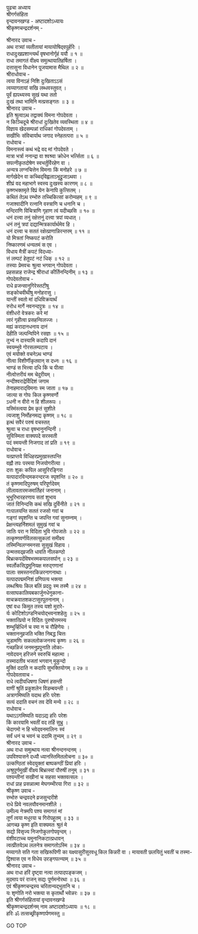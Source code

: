 पुढचा अध्याय  
श्रीगर्गसंहिता  
वृन्दावनखण्ड - अष्टादशोऽध्यायः  
श्रीकृष्णचन्द्रदर्शनम् -  
  
श्रीनारद उवाच -  
अथ रात्र्यां व्यतीतायां मायायोषिद्‌वपुर्हरिः ।  
राधादुःखप्रशान्त्यर्थं वृषभानोर्गृहं ययौ ॥ १ ॥  
राधा तमागतं वीक्ष्य समुत्थायातिहर्षिता ।  
दत्तासुना विधानेन पूजयामास मैथिल ॥ २ ॥  
श्रीराधोवाच -  
त्वया विनाऽहं निशि दुःखिताऽऽसं  
     त्वय्यागतायां सखि लब्धवस्तुवत् ।  
पूर्वं ह्यपथ्यस्य सुखं यथा ततो  
     दुःखं तथा भामिनि मत्प्रसङ्गतः ॥ ३ ॥  
श्रीनारद उवाच -  
इति श्रुत्वाऽथ तद्वाक्यं विमना गोपदेवता ।  
न किञ्चिदूचे श्रीराधां दुःखितेव व्यवस्थिता ॥ ४ ॥  
विज्ञाय खेदसम्पन्नां राधिकां गोपदेवताम् ।  
सखीभिः संविचार्याथ जगाद स्नेहतत्परा ॥ ५ ॥  
राधोवाच -  
विमनास्त्वं कथं भद्रे वद मां गोपदेवते ।  
मात्रा भर्त्रा ननान्द्रा वा श्वश्र्वा क्रोधेन भर्त्सिता ॥ ६ ॥  
सपत्नीकृतदोषेण स्वभर्तुर्विरहेण वा ।  
अन्यत्र लग्नचित्तेन विमनाः किं मनोहरे ॥ ७ ॥  
मार्गखेदेन वा कच्चिद्‌विह्वलाऽभूद्रुजाऽथवा ।  
शीघ्रं वद महाभागे स्वस्य दुःखस्य कारणम् ॥ ८ ॥  
कृष्णभक्तमृते विप्रं येन केनापि कुत्सितम् ।  
कथितं तेऽथ रम्भोरु तच्चिकित्सां करोम्यहम् ॥ ९ ॥  
गजाश्वादीनि रत्नानि वस्त्राणि च धनानि च ।  
मन्दिराणि विचित्राणि गृहाण त्वं यदीच्छसि ॥ १० ॥  
धनं दत्त्वा तनुं रक्षेत्तनुं दत्त्वा त्रपां व्यधात् ।  
धनं तनुं त्रपां दद्यान्मित्रकार्यार्थमेव हि ।  
धनं दत्त्वा च सततं रक्षेत्प्राणान्निरन्तरम् ॥ ११ ॥  
यो मित्रतां निष्कपटं करोति  
     निष्कारणमं धन्यतमं स एव ।  
विधाय मैत्रीं कपटं विदध्या-  
     त्तं लम्पटं हेतुपटं नटं धिक् ॥ १२ ॥  
तस्याः प्रेमवचः श्रुत्वा भगवान् गोपदेवता ।  
प्रहसन्नाह राजेन्द्र श्रीराधां कीर्तिनन्दिनीम् ॥ १३ ॥  
गोपदेवतोवाच -  
राधे व्रजन्सानुगिरेस्तटीषु  
     सङ्कोचवीथीषु मनोहरासु ।  
यान्तीं स्वतो मां दधिविक्रयार्थं  
     रुरोध मार्गे नवनन्दपुत्रः ॥ १४ ॥  
वंशीधरो वेत्रकरः करे मां  
     त्वरं गृहीत्वा प्रसहन्विलज्जः ।  
मह्यं करादानधनाय दानं  
     देहीति जल्पन्विपिने रसज्ञः ॥ १५ ॥  
तुभ्यं न दास्यामि कदापि दानं  
     स्वयम्भुवे गोरसलम्पटाय ।  
एवं मयोक्ते वचनेऽथ भाण्डं  
     नीत्वा विशीर्णीकृतवान् स दध्नः ॥ १६ ॥  
भाण्डं स भित्त्वा दधि किं च पीत्वा  
     नीत्वोत्तरीयं मम चेदुरीयम् ।  
नन्दीश्वराद्रेर्विदिशं जगाम  
     तेनाहमाराद्‌विमनाः स्म जाता ॥ १७ ॥  
जात्या स गोपः किल कृष्णवर्णो  
     ऽधनी न वीरो न हि शीलरूपः ।  
यस्मिंस्त्वया प्रेम कृतं सुशीले  
     त्यजाशु निर्मोहनमद्य कृष्णम् ॥ १८ ॥  
इत्थं सवैरं परुषं वचस्तत्  
     श्रुत्वा च राधा वृषभानुनन्दिनी ।  
सुविस्मिता वाक्यपदे सरस्वती  
     पदं स्मयन्ती निजगाद तां प्रति ॥ १९ ॥  
राधोवाच -  
यत्प्राप्तये विधिहरप्रमुखास्तपन्ति  
     वह्नौ तपः परमया निजयोगरीत्या ।  
दत्तः शुकः कपिल आसुरिरङ्गिरा  
     यत्पादारविन्दमकरन्दरजः स्पृशन्ति ॥ २० ॥  
तं कृष्णमादिपुरुषम् परिपूर्णदेवम्  
     लीलावतारमजमार्तिहरं जनानाम् ।  
भूभूरिभारहरणाय सतां शुभाय  
     जातं विनिन्दसि कथं सखि दुर्विनीते ॥ २१ ॥  
गाःपालयन्ति सततं रजसो गवां च  
     गङ्गां स्पृशन्ति च जपन्ति गवां सुनाम्नाम् ।  
प्रेक्षन्त्यहर्निशमलं सुमुखं गवां च  
     जातिः परा न विदिता भुवि गोपजातेः ॥ २२ ॥  
तत्कृष्णवर्णविलसत्सुकलां समीक्ष्य  
     तस्मिन्विलग्नमनसा सुसुखं विहाय ।  
उन्मत्तवद्‌व्रजति धावति नीलकण्ठो  
     बिभ्रत्कपर्दविषभस्मकपालसर्पान् ॥ २३ ॥  
स्वर्लोकसिद्धमुनियक्ष मरुद्‌गणानां  
     पालाः समस्तनरकिन्नरनागनाथाः ।  
यत्पादपद्ममनिशं प्रणिपत्य भक्त्या  
     लब्धश्रियः किल बलिं प्रददुः स्म तस्मै ॥ २४ ॥  
वत्साघकालियबकार्जुनधेनुकाना-  
     माचक्रवातशकटासुरपूतनानाम् ।  
एषां वधः किमुत तस्य यशो मुरारे-  
     र्यः कोटिशोऽण्डनिचयोद्‌भवनाशहेतुः ॥ २५ ॥  
भक्तात्प्रियो न विदितः पुरुषोत्तमस्य  
     शम्भुर्व्हिधिर्न च रमा न च रौहिणेयः ।  
भक्ताननुव्रजति भक्ति निबद्ध चित्तः  
     चुडामणिः सकललोकजनस्य कृष्णः ॥ २६ ॥  
गच्छन्निजं जनमनुप्रपुनाति लोका-  
     नावेदयन् हरिजने स्वरुचिं महात्मा ।  
तस्मादतीव भजतां भगवान् मुकुन्दो  
     मुक्तिं ददाति न कदापि सुभक्तियोगम् ॥ २७ ॥  
गोपदेवतावाच -  
राधे त्वदीयधिषणा धिषणं हसन्ती  
     वाणीं श्रुतिं प्रकुशलेन विडम्बयन्ती ।  
अत्रागमिष्यति यदाथ हरिः परेशः  
     सत्यं ददाति वचनं तव देवि मन्ये ॥ २८ ॥  
राधोवाच -  
यथाऽऽगमिष्यति यदाऽद्य हरिः परेशः  
     किं कारयामि भवतीं वद तर्हि सुभ्रु ।  
चेदागमो न हि भवेद्‌वनमालिनः स्वं  
     सर्वं धनं च भवनं च ददामि तुभ्यम् ॥ २९ ॥  
श्रीनारद उवाच -  
अथ राधा समुत्थाय नत्वा श्रीनन्दनन्दनम् ।  
उपविश्यासने दध्यौ ध्यानस्तिमितलोचना ॥ ३० ॥  
उत्कण्ठितां स्वेदयुक्तां बाष्पकण्ठीं प्रियां हरिः ।  
अश्रुपूर्णमुखीं वीक्ष्य बिभ्रत्स्वां पौरुषीं तनुम् ॥ ३१ ॥  
पश्यन्तीनां सखीनां च सहसा भक्तवत्सलः ।  
राधां प्राह प्रसन्नात्मा मेघगम्भीरया गिरा ॥ ३२ ॥  
श्रीकृष्ण उवाच -  
रम्भोरु चन्द्रवदने व्रजसुन्दरीशे  
     राधे प्रिये नवलयौवनमानशीले ।  
उमील्य नेत्रमपि पश्य समागतं मां  
     तूर्णं त्वया मधुरया च गिरोपहूतम् ॥ ३३ ॥  
आगच्छ कृष्ण इति वाक्यमतः श्रुतं मे  
     सद्यो विसृज्य निजगोकुलगोपवृन्दम् ।  
वंशीवटाच्च यमुनानिकटात्प्रधावन्  
     त्वत्प्रीतयेऽथ ललनेत्र समागतोऽस्मि ॥ ३४ ॥  
मय्यागते सति गता सखिरूपिणी का     यक्ष्यासुरीसुरवधू किल किन्नरी वा । मायावती छलयितुं भवतीं च तस्मा-  
     द्विश्वास एव न विधेय उरङ्गपत्न्याम् ॥ ३५ ॥  
श्रीनारद उवाच -  
अथ राधा हरिं दृष्ट्वा नत्वा तत्पादपङ्कजम् ।  
मुदमाप परं राजन् सद्यः पूर्णमनोरथा ॥ ३६ ॥  
एवं श्रीकृष्णचन्द्रस्य चरितान्यद्‌भुतानि च ।  
यः शृणोति नरो भक्त्या स कृतार्थो भवेन्नरः ॥ ३७ ॥  
इति श्रीगर्गसंहितायां वृन्दावनखण्डे  
श्रीकृष्णचन्द्रदर्शनम् नाम अष्टादशोऽध्यायः ॥ १८ ॥  
हरिः ॐ तत्सच्छ्रीकृष्णार्पणमस्तु ॥  
  
GO TOP
